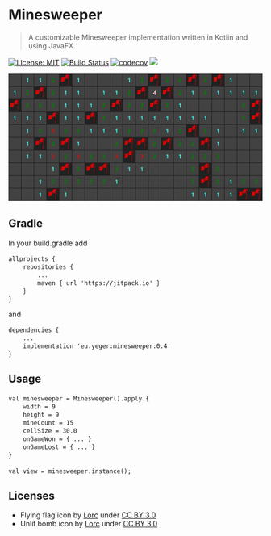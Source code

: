 # Minesweeper 

> A customizable Minesweeper implementation written in Kotlin and using JavaFX.

[![License: MIT](https://img.shields.io/badge/License-MIT-yellow.svg)](https://opensource.org/licenses/MIT)
[![Build Status](https://travis-ci.com/DerYeger/minesweeper.svg?token=juB9bV6tFyoA5v7Hx1o4&branch=master)](https://travis-ci.com/DerYeger/minesweeper)
[![codecov](https://codecov.io/gh/DerYeger/minesweeper/branch/master/graph/badge.svg)](https://codecov.io/gh/DerYeger/minesweeper)
[![](https://jitpack.io/v/eu.yeger/minesweeper.svg)](https://jitpack.io/#eu.yeger/minesweeper)

![](pictures/minesweeper.png)

## Gradle

In your build.gradle add
```
allprojects {
    repositories {
        ...
        maven { url 'https://jitpack.io' }
    }
}
```
and
```
dependencies {
    ...
    implementation 'eu.yeger:minesweeper:0.4'
}
```

## Usage

```
val minesweeper = Minesweeper().apply {
    width = 9
    height = 9
    mineCount = 15
    cellSize = 30.0
    onGameWon = { ... }
    onGameLost = { ... }
}

val view = minesweeper.instance();
```

## Licenses

- Flying flag icon by [Lorc](http://lorcblog.blogspot.com/) under [CC BY 3.0](https://creativecommons.org/licenses/by/3.0/)
- Unlit bomb icon by [Lorc](http://lorcblog.blogspot.com/) under [CC BY 3.0](https://creativecommons.org/licenses/by/3.0/)
